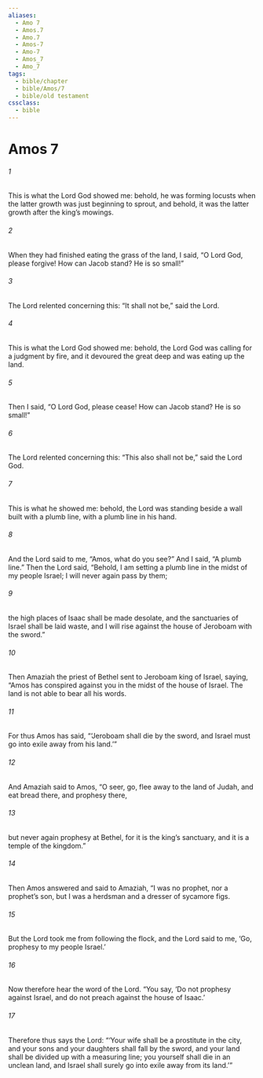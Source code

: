 ```yaml
---
aliases:
  - Amo 7
  - Amos.7
  - Amo.7
  - Amos-7
  - Amo-7
  - Amos_7
  - Amo_7
tags:
  - bible/chapter
  - bible/Amos/7
  - bible/old testament
cssclass:
  - bible
---
```


# Amos 7

###### 1
This is what the Lord God showed me: behold, he was forming locusts when the latter growth was just beginning to sprout, and behold, it was the latter growth after the king’s mowings.
###### 2
When they had finished eating the grass of the land, I said, “O Lord God, please forgive! How can Jacob stand? He is so small!”
###### 3
The Lord relented concerning this: “It shall not be,” said the Lord.
###### 4
This is what the Lord God showed me: behold, the Lord God was calling for a judgment by fire, and it devoured the great deep and was eating up the land.
###### 5
Then I said, “O Lord God, please cease! How can Jacob stand? He is so small!”
###### 6
The Lord relented concerning this: “This also shall not be,” said the Lord God.
###### 7
This is what he showed me: behold, the Lord was standing beside a wall built with a plumb line, with a plumb line in his hand.
###### 8
And the Lord said to me, “Amos, what do you see?” And I said, “A plumb line.” Then the Lord said, “Behold, I am setting a plumb line in the midst of my people Israel; I will never again pass by them;
###### 9
the high places of Isaac shall be made desolate, and the sanctuaries of Israel shall be laid waste, and I will rise against the house of Jeroboam with the sword.”
###### 10
Then Amaziah the priest of Bethel sent to Jeroboam king of Israel, saying, “Amos has conspired against you in the midst of the house of Israel. The land is not able to bear all his words.
###### 11
For thus Amos has said, “‘Jeroboam shall die by the sword, and Israel must go into exile away from his land.’”
###### 12
And Amaziah said to Amos, “O seer, go, flee away to the land of Judah, and eat bread there, and prophesy there,
###### 13
but never again prophesy at Bethel, for it is the king’s sanctuary, and it is a temple of the kingdom.”
###### 14
Then Amos answered and said to Amaziah, “I was no prophet, nor a prophet’s son, but I was a herdsman and a dresser of sycamore figs.
###### 15
But the Lord took me from following the flock, and the Lord said to me, ‘Go, prophesy to my people Israel.’
###### 16
Now therefore hear the word of the Lord. “You say, ‘Do not prophesy against Israel, and do not preach against the house of Isaac.’
###### 17
Therefore thus says the Lord: “‘Your wife shall be a prostitute in the city, and your sons and your daughters shall fall by the sword, and your land shall be divided up with a measuring line; you yourself shall die in an unclean land, and Israel shall surely go into exile away from its land.’”


